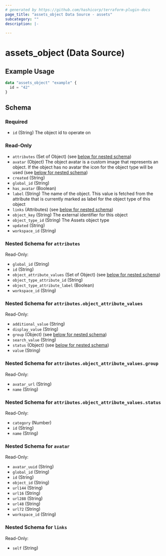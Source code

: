 ```yaml
---
# generated by https://github.com/hashicorp/terraform-plugin-docs
page_title: "assets_object Data Source - assets"
subcategory: ""
description: |-
  
---
```


# assets_object (Data Source)



## Example Usage

```terraform
data "assets_object" "example" {
  id = "42"
}
```

<!-- schema generated by tfplugindocs -->
## Schema

### Required

- `id` (String) The object id to operate on

### Read-Only

- `attributes` (Set of Object) (see [below for nested schema](#nestedatt--attributes))
- `avatar` (Object) The object avatar is a custom image that represents an object. If the object has no avatar the icon for the object type will be used (see [below for nested schema](#nestedatt--avatar))
- `created` (String)
- `global_id` (String)
- `has_avatar` (Boolean)
- `label` (String) The name of the object. This value is fetched from the attribute that is currently marked as label for the object type of this object
- `links` (Attributes) (see [below for nested schema](#nestedatt--links))
- `object_key` (String) The external identifier for this object
- `object_type_id` (String) The Assets object type
- `updated` (String)
- `workspace_id` (String)

<a id="nestedatt--attributes"></a>
### Nested Schema for `attributes`

Read-Only:

- `global_id` (String)
- `id` (String)
- `object_attribute_values` (Set of Object) (see [below for nested schema](#nestedobjatt--attributes--object_attribute_values))
- `object_type_attribute_id` (String)
- `object_type_attribute_label` (Boolean)
- `workspace_id` (String)

<a id="nestedobjatt--attributes--object_attribute_values"></a>
### Nested Schema for `attributes.object_attribute_values`

Read-Only:

- `additional_value` (String)
- `display_value` (String)
- `group` (Object) (see [below for nested schema](#nestedobjatt--attributes--object_attribute_values--group))
- `search_value` (String)
- `status` (Object) (see [below for nested schema](#nestedobjatt--attributes--object_attribute_values--status))
- `value` (String)

<a id="nestedobjatt--attributes--object_attribute_values--group"></a>
### Nested Schema for `attributes.object_attribute_values.group`

Read-Only:

- `avatar_url` (String)
- `name` (String)


<a id="nestedobjatt--attributes--object_attribute_values--status"></a>
### Nested Schema for `attributes.object_attribute_values.status`

Read-Only:

- `category` (Number)
- `id` (String)
- `name` (String)




<a id="nestedatt--avatar"></a>
### Nested Schema for `avatar`

Read-Only:

- `avatar_uuid` (String)
- `global_id` (String)
- `id` (String)
- `object_id` (String)
- `url144` (String)
- `url16` (String)
- `url288` (String)
- `url48` (String)
- `url72` (String)
- `workspace_id` (String)


<a id="nestedatt--links"></a>
### Nested Schema for `links`

Read-Only:

- `self` (String)
